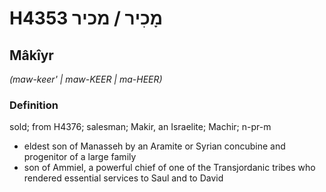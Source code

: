 # H4353 מָכִיר / מכיר

## Mâkîyr

_(maw-keer' | maw-KEER | ma-HEER)_

### Definition

sold; from H4376; salesman; Makir, an Israelite; Machir; n-pr-m

- eldest son of Manasseh by an Aramite or Syrian concubine and progenitor of a large family
- son of Ammiel, a powerful chief of one of the Transjordanic tribes who rendered essential services to Saul and to David
